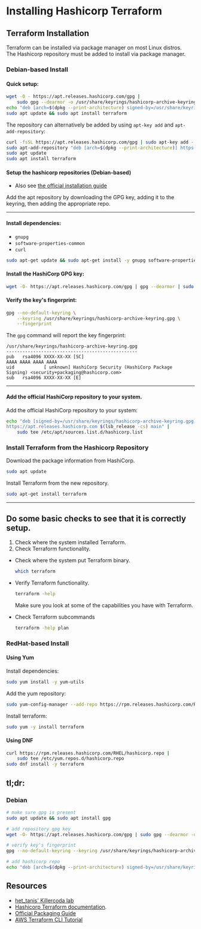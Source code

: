 # Installing Hashicorp Terraform


## Terraform Installation

Terraform can be installed via package manager on most Linux distros.  
The Hashicorp repository must be added to install via package manager.  

### Debian-based Install

#### Quick setup:

```bash
wget -O - https://apt.releases.hashicorp.com/gpg |
    sudo gpg --dearmor -o /usr/share/keyrings/hashicorp-archive-keyring.gpg
echo "deb [arch=$(dpkg --print-architecture) signed-by=/usr/share/keyrings/hashicorp-archive-keyring.gpg] https://apt.releases.hashicorp.com $(lsb_release -cs) main" | sudo tee /etc/apt/sources.list.d/hashicorp.list
sudo apt update && sudo apt install terraform
```

The repository can alternatively be added by using `apt-key add` and `apt-add-repository`:
```bash
curl -fsSL https://apt.releases.hashicorp.com/gpg | sudo apt-key add -
sudo apt-add-repository "deb [arch=$(dpkg --print-architecture)] https://apt.releases.hashicorp.com $(lsb_release -cs) main"
sudo apt update
sudo apt install terraform
```

#### Setup the hashicorp repositories (Debian-based)

* Also see [the official installation guide](https://developer.hashicorp.com/terraform/install)

Add the apt repository by downloading the GPG key, adding it to the keyring,
then adding the appropriate repo.  

---

#### Install dependencies:
* `gnupg`
* `software-properties-common`
* `curl`

```bash
sudo apt-get update && sudo apt-get install -y gnupg software-properties-common
```

#### Install the HashiCorp GPG key:

```bash
wget -O- https://apt.releases.hashicorp.com/gpg | gpg --dearmor | sudo tee /usr/share/keyrings/hashicorp-archive-keyring.gpg
```

#### Verify the key's fingerprint:
```bash
gpg --no-default-keyring \
    --keyring /usr/share/keyrings/hashicorp-archive-keyring.gpg \
    --fingerprint
```

The `gpg` command will report the key fingerprint:
```plaintext
/usr/share/keyrings/hashicorp-archive-keyring.gpg
-------------------------------------------------
pub   rsa4096 XXXX-XX-XX [SC]
AAAA AAAA AAAA AAAA
uid           [ unknown] HashiCorp Security (HashiCorp Package Signing) <security+packaging@hashicorp.com>
sub   rsa4096 XXXX-XX-XX [E]
```

---

#### Add the official HashiCorp repository to your system. 
Add the official HashiCorp repository to your system:
```bash
echo "deb [signed-by=/usr/share/keyrings/hashicorp-archive-keyring.gpg] \
https://apt.releases.hashicorp.com $(lsb_release -cs) main" | 
    sudo tee /etc/apt/sources.list.d/hashicorp.list
```

### Install Terraform from the Hashicorp Repository
Download the package information from HashiCorp.
```bash
sudo apt update
```

Install Terraform from the new repository.
```bash
sudo apt-get install terraform
```



---

## Do some basic checks to see that it is correctly setup.

1. Check where the system installed Terraform.  
2. Check Terraform functionality.  


* Check where the system put Terraform binary.
  ```bash
  which terraform
  ```

* Verify Terraform functionality.
  ```bash
  terraform -help
  ```
  Make sure you look at some of the capabilities you have with Terraform.
  
* Check Terraform subcommands
  ```bash
  terraform -help plan
  ```

### RedHat-based Install
#### Using Yum
Install dependencies:
```bash
sudo yum install -y yum-utils
```

Add the yum repository:
```bash
sudo yum-config-manager --add-repo https://rpm.releases.hashicorp.com/RHEL/hashicorp.repo
```

Install terraform:
```bash
sudo yum -y install terraform
```

#### Using DNF

```bash
curl https://rpm.releases.hashicorp.com/RHEL/hashicorp.repo |
    sudo tee /etc/yum.repos.d/hashicorp.repo
sudo dnf install -y terraform
```

## tl;dr:
### Debian
```bash
# make sure gpg is present
sudo apt update && sudo apt install gpg

# add repository gpg key
wget -O- https://apt.releases.hashicorp.com/gpg | sudo gpg --dearmor -o /usr/share/keyrings/hashicorp-archive-keyring.gpg

# verify key's fingerprint
gpg --no-default-keyring --keyring /usr/share/keyrings/hashicorp-archive-keyring.gpg --fingerprint

# add hashicorp repo
echo "deb [arch=$(dpkg --print-architecture) signed-by=/usr/share/keyrings/hashicorp-archive-keyring.gpg] https://apt.releases.hashicorp.com $(grep -oP '(?<=UBUNTU_CODENAME=).*' /etc/os-release | lsb_release -cs) main" | sudo tee /etc/apt/sources.list.d/hashicorp.list
```

## Resources
- [het_tanis' Killercoda lab](https://killercoda.com/het-tanis/course/Hashicorp-Labs)
- [Hashicorp Terraform documentation](https://developer.hashicorp.com/terraform/tutorials/aws-get-started/install-cli).  
- [Official Packaging Guide](https://www.hashicorp.com/en/official-packaging-guide)
- [AWS Terraform CLI Tutorial](https://developer.hashicorp.com/terraform/tutorials/aws-get-started/install-cli)

